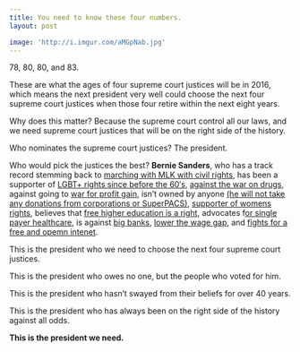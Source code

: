 ```yaml
---
title: You need to know these four numbers.
layout: post

image: 'http://i.imgur.com/aMGpNab.jpg'
---
```


78, 80, 80, and 83.


These are what the ages of four supreme court justices will be in 2016, which means the next president very well could choose the next four supreme court justices when those four retire within the next eight years.

Why does this matter? Because the supreme court control all our laws, and we need supreme court justices that will be on the right side of the history. 

Who nominates the supreme court justices? The president. 

Who would pick the justices the best? **Bernie Sanders**, who has a track record stemming back to [marching with MLK with civil rights](www.npr.org/sections/itsallpolitics/2015/04/29/399818581/5-things-you-should-know-about-bernie-sanders), has been a supporter of [LGBT+ rights since before the 60′s](http://www.alternet.org/civil-liberties/bernie-sanders-was-full-gay-equality-40-years-ago), [against the war on drugs](http://www.ontheissues.org/Domestic/Bernie_Sanders_Drugs.htm), against going to [war for profit gain](http://www.ontheissues.org/International/Bernie_Sanders_War_+_Peace.htm), isn’t owned by anyone [(he will not take any donations from corporations or SuperPACS)](http://www.huffingtonpost.com/h-a-goodman/bernie-sanders-wont-accept-money-from-billionaires-donald-trump-donated-100000-to-hillary-clinton_b_7799576.html), [supporter of womens rights](http://mic.com/articles/119074/5-times-bernie-sanders-spoke-the-feminist-truth), believes that [free higher education is a right](http://www.huffingtonpost.com/2015/04/08/bernie-sanders-higher-education_n_7026884.html), advocates f[or single payer healthcare](http://www.washingtonpost.com/news/post-politics/wp/2015/07/30/sanders-advocates-for-single-payer-health-care-system-on-medicare-anniversary/), is against [big banks](http://www.businessinsider.com/r-us-presidential-hopeful-sanders-break-up-the-big-banks-2015-5), [lower the wage gap](http://feelthebern.org/bernie-sanders-on-equal-pay/), and [fights for a free and opemn intenet](http://www.sanders.senate.gov/net-neutrality).

This is the president who we need to choose the next four supreme court justices.

This is the president who owes no one, but the people who voted for him. 

This is the president who hasn’t swayed from their beliefs for over 40 years.

This is the president who has always been on the right side of the history against all odds.

**This is the president we need.**

